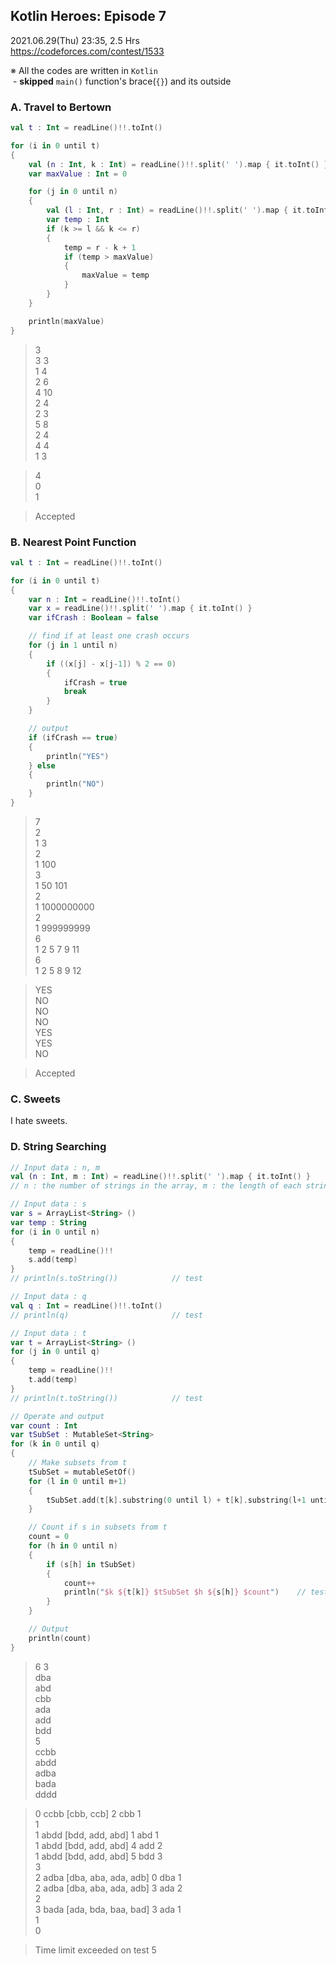 ## Kotlin Heroes: Episode 7

2021.06.29(Thu) 23:35, 2.5 Hrs  
https://codeforces.com/contest/1533  

※ All the codes are written in `Kotlin`  
&nbsp;- **skipped** `main()` function's brace(`{}`) and its outside


### A. Travel to Bertown

```kotlin
val t : Int = readLine()!!.toInt()

for (i in 0 until t)
{
    val (n : Int, k : Int) = readLine()!!.split(' ').map { it.toInt() }
    var maxValue : Int = 0

    for (j in 0 until n)
    {
        val (l : Int, r : Int) = readLine()!!.split(' ').map { it.toInt() }
        var temp : Int
        if (k >= l && k <= r)
        {
            temp = r - k + 1
            if (temp > maxValue)
            {
                maxValue = temp
            }
        }
    }

    println(maxValue)
}
```

> 3  
> 3 3  
> 1 4  
> 2 6  
> 4 10  
> 2 4  
> 2 3  
> 5 8  
> 2 4  
> 4 4  
> 1 3

> 4  
> 0  
> 1

> Accepted


### B. Nearest Point Function

```kotlin
val t : Int = readLine()!!.toInt()

for (i in 0 until t)
{
    var n : Int = readLine()!!.toInt()
    var x = readLine()!!.split(' ').map { it.toInt() }
    var ifCrash : Boolean = false

    // find if at least one crash occurs
    for (j in 1 until n)
    {
        if ((x[j] - x[j-1]) % 2 == 0)
        {
            ifCrash = true
            break
        }
    }

    // output
    if (ifCrash == true)
    {
        println("YES")
    } else
    {
        println("NO")
    }
}
```

> 7  
> 2  
> 1 3  
> 2  
> 1 100  
> 3  
> 1 50 101  
> 2  
> 1 1000000000  
> 2  
> 1 999999999  
> 6  
> 1 2 5 7 9 11  
> 6  
> 1 2 5 8 9 12

> YES  
> NO  
> NO  
> NO  
> YES  
> YES  
> NO

> Accepted


### C. Sweets

I hate sweets.


### D. String Searching

```kotlin
// Input data : n, m
val (n : Int, m : Int) = readLine()!!.split(' ').map { it.toInt() }
// n : the number of strings in the array, m : the length of each string

// Input data : s
var s = ArrayList<String> ()
var temp : String
for (i in 0 until n)
{
    temp = readLine()!!
    s.add(temp)
}
// println(s.toString())            // test

// Input data : q
val q : Int = readLine()!!.toInt()
// println(q)                       // test

// Input data : t
var t = ArrayList<String> ()
for (j in 0 until q)
{
    temp = readLine()!!
    t.add(temp)
}
// println(t.toString())            // test
```

```kotlin
// Operate and output
var count : Int
var tSubSet : MutableSet<String>
for (k in 0 until q)
{
    // Make subsets from t
    tSubSet = mutableSetOf()
    for (l in 0 until m+1)
    {
        tSubSet.add(t[k].substring(0 until l) + t[k].substring(l+1 until m+1))
    }

    // Count if s in subsets from t
    count = 0
    for (h in 0 until n)
    {
        if (s[h] in tSubSet)
        {
            count++
            println("$k ${t[k]} $tSubSet $h ${s[h]} $count")    // test
        }
    }

    // Output
    println(count)
}
```

> 6 3  
> dba  
> abd  
> cbb  
> ada  
> add  
> bdd  
> 5  
> ccbb  
> abdd  
> adba  
> bada  
> dddd

> 0 ccbb [cbb, ccb] 2 cbb 1  
> 1  
> 1 abdd [bdd, add, abd] 1 abd 1  
> 1 abdd [bdd, add, abd] 4 add 2  
> 1 abdd [bdd, add, abd] 5 bdd 3  
> 3  
> 2 adba [dba, aba, ada, adb] 0 dba 1  
> 2 adba [dba, aba, ada, adb] 3 ada 2  
> 2  
> 3 bada [ada, bda, baa, bad] 3 ada 1  
> 1  
> 0

> Time limit exceeded on test 5